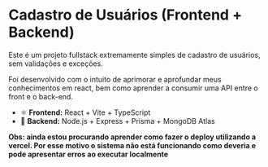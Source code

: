 # Cadastro de Usuários (Frontend + Backend)

Este é um projeto fullstack extremamente simples de cadastro de usuários, sem validações e exceções. 

Foi desenvolvido com o intuito de aprimorar e aprofundar meus conhecimentos em react, bem como aprender a consumir uma API entre o front e o back-end.

- ⚛️ **Frontend:** React + Vite + TypeScript
- 🚀 **Backend:** Node.js + Express + Prisma + MongoDB Atlas

**Obs: ainda estou procurando aprender como fazer o deploy utilizando a vercel. Por esse motivo o sistema não está funcionando como deveria e pode apresentar erros ao executar localmente**
